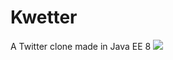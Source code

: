 # Kwetter

A Twitter clone made in Java EE 8
<a href='http://192.168.24.71:8080/job/kwetter-develop/'><img src='http://192.168.24.71:8080/job/kwetter-develop/badge/icon'></a>
